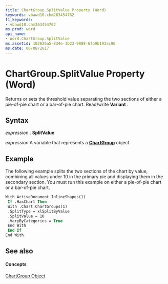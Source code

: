 ```yaml
---
title: ChartGroup.SplitValue Property (Word)
keywords: vbawd10.chm263454762
f1_keywords:
- vbawd10.chm263454762
ms.prod: word
api_name:
- Word.ChartGroup.SplitValue
ms.assetid: 102826a5-834e-1b23-9888-6fb9b193ac96
ms.date: 06/08/2017
---
```



# ChartGroup.SplitValue Property (Word)

Returns or sets the threshold value separating the two sections of either a pie-of-pie chart or a bar-of-pie chart. Read/write  **Variant** .


## Syntax

 _expression_ . **SplitValue**

 _expression_ A variable that represents a **[ChartGroup](Word.ChartGroup.md)** object.


## Example

The following example splits the two sections of the chart by value, combining all values under 10 in the primary pie and displaying them in the secondary section. You must run this example on either a pie-of-pie chart or a bar-of-pie chart. 


```vb
With ActiveDocument.InlineShapes(1) 
 If .HasChart Then 
 With .Chart.ChartGroups(1) 
 .SplitType = xlSplitByValue 
 .SplitValue = 10 
 .VaryByCategories = True 
 End With 
 End If 
End With
```


## See also


#### Concepts


[ChartGroup Object](Word.ChartGroup.md)

